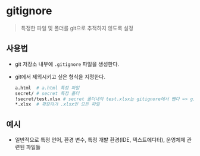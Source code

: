 # gitignore

> 특정한 파일 및 폴더를 git으로 추적하지 않도록 설정

## 사용법

* git 저장소 내부에 `.gitignore` 파일을 생성한다.

* git에서 제외시키고 싶은 형식을 지정한다.

  ```bash
  a.html  # a.html 특정 파일
  secret/ # secret 특정 폴더
  !secret/test.xlsx # secret 폴더내의 test.xlsx는 gitignore에서 뺀다 => git으로 관리하겠다.
  *.xlsx  # 확장자가 .xlsx인 모든 파일
  ```

## 예시

* 일반적으로 특정 언어, 환경 변수, 특정 개발 환경(IDE, 텍스트에디터), 운영체제 관련된 파일들

